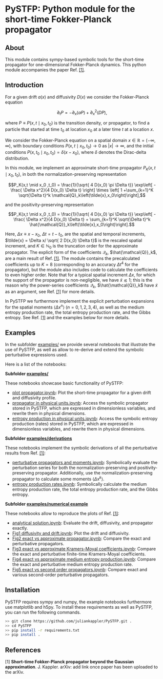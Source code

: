 # PySTFP: Python module for the short-time Fokker-Planck propagator

## About

This module contains sympy-based symbolic tools for the short-time propagator for one-dimensional Fokker-Planck dynamics. This python module accompanies the paper Ref. <a href="#ref_1">[1]</a>.

## Introduction

For a given drift $a(x)$ and diffusivity $D(x)$ we consider the Fokker-Planck equation

$$\partial_t P = - \partial_x \left( a P\right) + \partial_x^2 \left(D P\right),$$

where $P \equiv P(x,t \mid x_0,t_0)$ is the transition density, or propagator, to find a particle that started at time $t_0$ at location $x_0$ at a later time $t$ at a location $x$.

We consider the Fokker-Planck equation on a spatial domain $x \in \mathbb{R} = (-\infty,\infty)$, with boundary conditions $P(x,t\mid x_0, t_0) \rightarrow 0$ as $|x| \rightarrow \infty$,
and the initial conditions $P(x,t_0\mid x_0, t_0) = \delta (x-x_0)$,  where $\delta$ denotes the Dirac-delta distribution.

In this module, we implement an approximate short-time propagator $P_K(x,t\mid x_0,t_0)$, in both the normalization-preserving representation

$$P_K(x,t \mid x_0 ,t_0) = \frac{1}{\sqrt{ 4 D(x_0) \pi \Delta t}} \exp\left[ - \frac{ \Delta x^2}{4 D(x_0) \Delta t} \right] \times \left[ 1 +\sum_{k=1}^K \sqrt{\Delta t}^k \mathcal{Q}_k\left(\tilde{x},x_0\right)\right],$$

and the positivity-preserving representation

$$P_K(x,t \mid x_0 ,t_0) = \frac{1}{\sqrt{ 4 D(x_0) \pi \Delta t}} \exp\left[ - \frac{ \Delta x^2}{4 D(x_0) \Delta t} + \sum_{k=1}^K \sqrt{\Delta t}^k \hat{\mathcal{Q}}_k\left(\tilde{x},x_0\right)\right].$$

Here, $\Delta x \equiv x - x_0$, $\Delta t = t - t_0$, are the spatial and temporal increments, $\tilde{x} = \Delta x/ \sqrt{ 2 D(x_0) \Delta t}$ is the rescaled spatial increment, and $K \in \mathbb{N}_0$ is the truncation order for the approximate propagator. The explicit form of the coefficients $\mathcal{Q}_k$, $\hat{\mathcal{Q}}_k$, are a main result of Ref. <a href="#ref_1">[1]</a>. The module contains the precalculated coefficients up to $K = 8$ (corresponding to an accuracy $\Delta t^4$ for the propagator), but the module also includes code to calculate the coefficients to even higher order. Note that for a typical spatial increment $\Delta x$, for which the support of the propagator is non-negligible, we have $\tilde{x} \lesssim 1$; this is the reason why the power-series coefficients $\mathcal{Q}_k$, $\hat{\mathcal{Q}}_k$ have $\tilde{x}$ as an argument, see Ref. <a href="#ref_1">[1]</a> for more details.

In PySTFP we furthermore implement the explicit perturbation expansions for the spatial moments $\langle \Delta x^n \rangle$ ($n = 0, 1, 2, 3, 4$),
as well as the medium entropy production rate, the total entropy production rate,
and the Gibbs entropy. See Ref. <a href="#ref_1">[1]</a> and the examples below for more details.


## Examples

In the subfolder [examples/](examples/) we provide several notebooks that illustrate the use of PySTFP, 
as well as allow to re-derive and extend the symbolic perturbative expressions used.

Here is a list of the notebooks:


**Subfolder [examples/](examples/)**

These notebooks showcase basic functionality of PySTFP:

* [plot propagator.ipynb](https://github.com/juliankappler/PySTFP/blob/main/examples/plot%20propagator.ipynb): Plot the short-time propagator for a given drift and diffusivity profile.
* [propagator in physical units.ipynb](https://github.com/juliankappler/PySTFP/blob/main/examples/propagator%20in%20physical%20units.ipynb): Access the symbolic propagator stored in PySTFP, which are expressed in dimensionless variables, and rewrite them in physical dimensions.
* [entropy production in physical units.ipynb](https://github.com/juliankappler/PySTFP/blob/main/examples/entropy%20production%20in%20physical%20units.ipynb): Access the symbolic entropy production (rates) stored in PySTFP, which are expressed in dimensionless variables, and rewrite them in physical dimensions.



**Subfolder [examples/derivations](examples/derivations)**

These notebooks implement the symbolic derivations of all the perturbative results from Ref. <a href="#ref_1">[1]</a>:

* [perturbative propagators and moments.ipynb](https://github.com/juliankappler/PySTFP/blob/main/examples/derivations/perturbative%20propagators%20and%20moments.ipynb): 
Symbolically evaluate the perturbation series for both the normalization-preserving and positivity-preserving propagator. Additionally, use the normalization-preserving propagator to calculate some moments $\langle \Delta x^k \rangle$.
* [entropy production rates.ipynb](https://github.com/juliankappler/PySTFP/blob/main/examples/derivations/entropy%20production%20rates.ipynb): Symbolically calculate the medium entropy production rate, the total entropy production rate, and the Gibbs entropy.


**Subfolder [examples/numerical example](examples/numerical%20example)**

These notebooks allow to reproduce the plots of Ref. <a href="#ref_1">[1]</a>:

* [analytical solution.ipynb](https://github.com/juliankappler/PySTFP/blob/main/examples/numerical%20example/analytical%20solution.ipynb): Evaluate the drift, diffusivity, and propagator exactly.
* [Fig1 diffusivity and drift.ipynb](https://github.com/juliankappler/PySTFP/blob/main/examples/numerical%20example/Fig1%20diffusivity%20and%20drift.ipynb): Plot the drift and diffusivity.
* [Fig2 exact vs approximate propagator.ipynb](https://github.com/juliankappler/PySTFP/blob/main/examples/numerical%20example/Fig2%20exact%20vs%20approximate%20propagator.ipynb): Compare the exact and perturbative propagators.
* [Fig3 exact vs approximate Kramers-Moyal coefficients.ipynb](https://github.com/juliankappler/PySTFP/blob/main/examples/numerical%20example/Fig3%20exact%20vs%20approximate%20Kramers-Moyal%20coefficients.ipynb): Compare the exact and perturbative finite-time Kramers-Moyal coefficients.
* [Fig4 exact vs approximate medium entropy production.ipynb](https://github.com/juliankappler/PySTFP/blob/main/examples/numerical%20example/Fig4%20exact%20vs%20approximate%20medium%20entropy%20production.ipynb): Compare the exact and perturbative medium entropy production rate.
* [Fig5 exact vs second order propagators.ipynb](https://github.com/juliankappler/PySTFP/blob/main/examples/numerical%20example/Fig5%20exact%20vs%20second%20order%20propagators.ipynb): Compare exact and various second-order perturbative propagators.


## Installation

PySTFP requires sympy and numpy, the example notebooks furthermore use matplotlib and h5py. To install these requirements as well as PySTFP, you can run the following commands.

```bash
>> git clone https://github.com/juliankappler/PySTFP.git .
>> cd PySTFP
>> pip install -r requirements.txt
>> pip install .
```

## References

<a id="ref_1">[1] **Short-time Fokker-Planck propagator beyond the Gaussian approximation**. J. Kappler. arXiv: add link once paper has been uploaded to the arXiv.</a>
